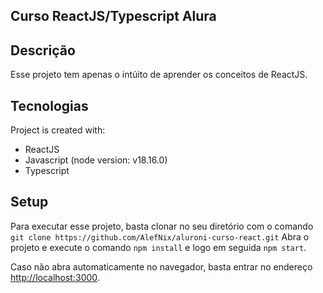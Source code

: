 ## Curso ReactJS/Typescript Alura

## Descrição
Esse projeto tem apenas o intúito de aprender os conceitos de ReactJS.
	
## Tecnologias
Project is created with:
* ReactJS
* Javascript (node version: v18.16.0)
* Typescript
	
## Setup
Para executar esse projeto, basta clonar no seu diretório com o comando `git clone https://github.com/AlefNix/aluroni-curso-react.git`
Abra o projeto e execute o comando `npm install` e logo em seguida `npm start`.

Caso não abra automaticamente no navegador, basta entrar no endereço [http://localhost:3000](http://localhost:3000).
